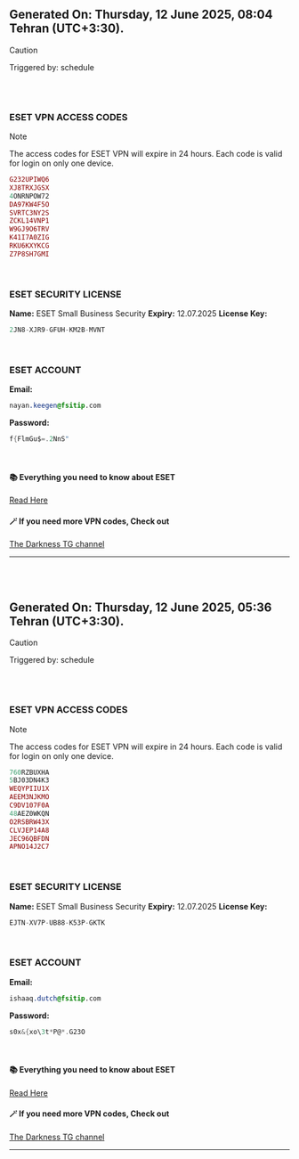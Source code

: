 ## Generated On: Thursday, 12 June 2025, 08:04 Tehran (UTC+3:30).

> [!CAUTION]
> Triggered by: schedule

<br><br>

### ESET VPN ACCESS CODES

> [!NOTE]
> The access codes for ESET VPN will expire in 24 hours.
> Each code is valid for login on only one device.

```ruby
G232UPIWQ6
XJ8TRXJGSX
4ONRNPOW72
DA97KW4F5O
SVRTC3NY2S
ZCKL14VNP1
W9GJ9O6TRV
K41I7A0ZIG
RKU6KXYKCG
Z7P8SH7GMI
```

<br>

### ESET SECURITY LICENSE

**Name:** ESET Small Business Security
**Expiry:** 12.07.2025
**License Key:**

```POV-Ray SDL
2JN8-XJR9-GFUH-KM2B-MVNT
```

<br>

### ESET ACCOUNT

**Email:**

```CSS
nayan.keegen@fsitip.com
```

**Password:**

```POV-Ray SDL
f{FlmGu$=.2NnS"
```

<br>

#### 📚 Everything you need to know about ESET

[Read Here](https://t.me/F_NiREvil/2113)

#### 🪄 If you need more VPN codes, Check out

[The Darkness TG channel](https://t.me/Eset_key_trial)

---

<br><br>

## Generated On: Thursday, 12 June 2025, 05:36 Tehran (UTC+3:30).

> [!CAUTION]
> Triggered by: schedule

<br><br>

### ESET VPN ACCESS CODES

> [!NOTE]
> The access codes for ESET VPN will expire in 24 hours.
> Each code is valid for login on only one device.

```ruby
760RZBUXHA
5BJ03DN4K3
WEQYPIIU1X
AEEM3NJKMO
C9DV107F0A
48AEZ0WKQN
O2RSBRW43X
CLVJEP14A8
JEC96QBFDN
APNO14J2C7
```

<br>

### ESET SECURITY LICENSE

**Name:** ESET Small Business Security
**Expiry:** 12.07.2025
**License Key:**

```POV-Ray SDL
EJTN-XV7P-UB88-K53P-GKTK
```

<br>

### ESET ACCOUNT

**Email:**

```CSS
ishaaq.dutch@fsitip.com
```

**Password:**

```POV-Ray SDL
s0x&{xo\3t*P@*.G23O
```

<br>

#### 📚 Everything you need to know about ESET

[Read Here](https://t.me/F_NiREvil/2113)

#### 🪄 If you need more VPN codes, Check out

[The Darkness TG channel](https://t.me/Eset_key_trial)

---

<br><br>

